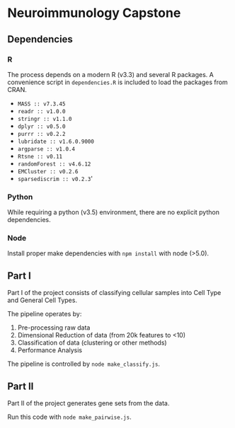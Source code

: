 # Neuroimmunology Capstone

## Dependencies

### R

The process depends on a modern R (v3.3) and several R packages. A convenience script in `dependencies.R` is included to load the packages from CRAN.

* `MASS :: v7.3.45`
* `readr :: v1.0.0`
* `stringr :: v1.1.0`
* `dplyr :: v0.5.0`
* `purrr :: v0.2.2`
* `lubridate :: v1.6.0.9000`
* `argparse :: v1.0.4`
* `Rtsne :: v0.11`
* `randomForest :: v4.6.12`
* `EMCluster :: v0.2.6`
* `sparsediscrim :: v0.2.3`'

### Python

While requiring a python (v3.5) environment, there are no explicit python dependencies.

### Node

Install proper make dependencies with `npm install` with node (>5.0).

## Part I

Part I of the project consists of classifying cellular samples into Cell Type and General Cell Types.

The pipeline operates by:

1. Pre-processing raw data
2. Dimensional Reduction of data (from 20k features to <10)
3. Classification of data (clustering or other methods)
4. Performance Analysis

The pipeline is controlled by `node make_classify.js`.

## Part II

Part II of the project generates gene sets from the data.

Run this code with `node make_pairwise.js`.
